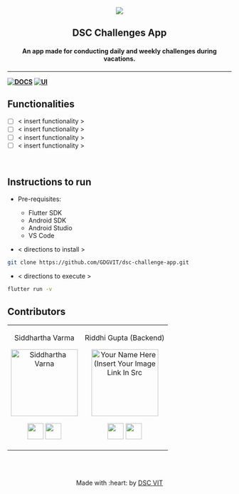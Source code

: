 <p align="center">
<a href="https://dscvit.com">
	<img src="https://user-images.githubusercontent.com/30529572/72455010-fb38d400-37e7-11ea-9c1e-8cdeb5f5906e.png" />
</a>
	<h2 align="center">DSC Challenges App</h2>
	<h4 align="center">An app made for conducting daily and weekly challenges during vacations.<h4>
</p>

---
[![DOCS](https://img.shields.io/badge/Documentation-see%20docs-green?style=flat-square&logo=appveyor)](INSERT_LINK_FOR_DOCS_HERE) 
  [![UI ](https://img.shields.io/badge/User%20Interface-Link%20to%20UI-orange?style=flat-square&logo=appveyor)](INSERT_UI_LINK_HERE)


## Functionalities
- [ ]  < insert functionality >
- [ ]  < insert functionality >
- [ ]  < insert functionality >
- [ ]  < insert functionality >

<br>


## Instructions to run

* Pre-requisites:
	-  Flutter SDK
	-  Android SDK
	-  Android Studio
	-  VS Code

* < directions to install > 
```bash
git clone https://github.com/GDGVIT/dsc-challenge-app.git
```

* < directions to execute >

```bash
flutter run -v
```

## Contributors

<table>
<tr align="center">


<td>

Siddhartha Varma

<p align="center">
<img src = "https://avatars1.githubusercontent.com/u/39856034?s=400&u=b2f0ffe4ff639d4257db47e7268ed22e8aaf0221&v=4" width="150" height="150" alt="Siddhartha Varna">
</p>
<p align="center">
<a href = "https://github.com/BRO3886"><img src = "http://www.iconninja.com/files/241/825/211/round-collaboration-social-github-code-circle-network-icon.svg" width="36" height = "36"/></a>
<a href = "https://www.linkedin.com/in/siddharthav22/">
<img src = "http://www.iconninja.com/files/863/607/751/network-linkedin-social-connection-circular-circle-media-icon.svg" width="36" height="36"/>
</a>
</p>
</td>


<td>

Riddhi Gupta (Backend)

<p align="center">
<img src = "https://dscvit.com/images/dsc-logo-square.svg" width="150" height="150" alt="Your Name Here (Insert Your Image Link In Src">
</p>
<p align="center">
<a href = "https://github.com/person2"><img src = "http://www.iconninja.com/files/241/825/211/round-collaboration-social-github-code-circle-network-icon.svg" width="36" height = "36"/></a>
<a href = "https://www.linkedin.com/in/person2">
<img src = "http://www.iconninja.com/files/863/607/751/network-linkedin-social-connection-circular-circle-media-icon.svg" width="36" height="36"/>
</a>
</p>
</td>
</tr>
</table>

<br>
<br>

<p align="center">
	Made with :heart: by <a href="https://dscvit.com">DSC VIT</a>
</p>

